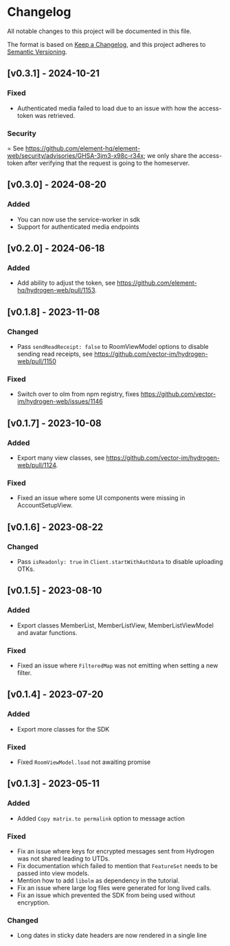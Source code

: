 # Changelog

All notable changes to this project will be documented in this file.

The format is based on [Keep a Changelog](https://keepachangelog.com/en/1.1.0/),
and this project adheres to [Semantic Versioning](https://semver.org/spec/v2.0.0.html).

## [v0.3.1] - 2024-10-21

### Fixed    

-  Authenticated media failed to load due to an issue with how the access-token was retrieved.

### Security 

= See https://github.com/element-hq/element-web/security/advisories/GHSA-3jm3-x98c-r34x; we only share the access-token after verifying that the request is going to the homeserver.

## [v0.3.0] - 2024-08-20

### Added

-  You can now use the service-worker in sdk
-  Support for authenticated media endpoints


## [v0.2.0] - 2024-06-18

### Added

-   Add ability to adjust the token, see https://github.com/element-hq/hydrogen-web/pull/1153.

## [v0.1.8] - 2023-11-08

### Changed

-   Pass `sendReadReceipt: false` to RoomViewModel options to disable sending read receipts, see https://github.com/vector-im/hydrogen-web/pull/1150

### Fixed

-   Switch over to olm from npm registry, fixes https://github.com/vector-im/hydrogen-web/issues/1146

## [v0.1.7] - 2023-10-08

### Added

-   Export many view classes, see https://github.com/vector-im/hydrogen-web/pull/1124.

### Fixed

-   Fixed an issue where some UI components were missing in AccountSetupView.

## [v0.1.6] - 2023-08-22

### Changed

-   Pass `isReadonly: true` in `Client.startWithAuthData` to disable uploading OTKs.

## [v0.1.5] - 2023-08-10

### Added

-   Export classes MemberList, MemberListView, MemberListViewModel and avatar functions.

### Fixed

-   Fixed an issue where `FilteredMap` was not emitting when setting a new filter.

## [v0.1.4] - 2023-07-20

### Added

-   Export more classes for the SDK

### Fixed

-   Fixed `RoomViewModel.load` not awaiting promise

## [v0.1.3] - 2023-05-11

### Added

-   Added `Copy matrix.to permalink` option to message action

### Fixed

-   Fix an issue where keys for encrypted messages sent from Hydrogen was not shared leading to UTDs.
-   Fix documentation which failed to mention that `FeatureSet` needs to be passed into view models.
-   Mention how to add `libolm` as dependency in the tutorial.
-   Fix an issue where large log files were generated for long lived calls.
-   Fix an issue which prevented the SDK from being used without encryption.

### Changed

-   Long dates in sticky date headers are now rendered in a single line
